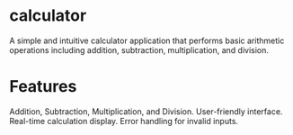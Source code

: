 # calculator
A simple and intuitive calculator application that performs basic arithmetic operations including addition, subtraction, multiplication, and division.

# Features
Addition, Subtraction, Multiplication, and Division.
User-friendly interface.
Real-time calculation display.
Error handling for invalid inputs.
